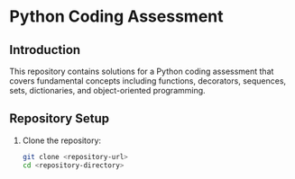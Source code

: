 # Python Coding Assessment

## Introduction
This repository contains solutions for a Python coding assessment that covers fundamental concepts including functions, decorators, sequences, sets, dictionaries, and object-oriented programming.

## Repository Setup

1. Clone the repository:
   ```bash
   git clone <repository-url>
   cd <repository-directory>
